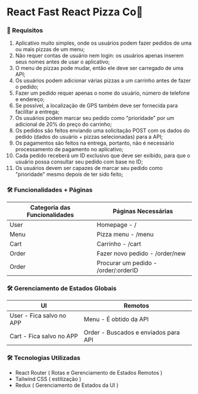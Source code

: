 <h1>React Fast React Pizza Co🍕</h1>

<h3>🎯 Requisitos</h3>
<ol>
    <li>Aplicativo muito simples, onde os usuários podem fazer pedidos de uma ou mais pizzas de um menu;</li>
    <li>Não requer contas de usuário nem login: os usuários apenas inserem seus nomes antes de usar o aplicativo;</li>
    <li>O menu de pizzas pode mudar, então ele deve ser carregado de uma API;</li>
    <li>Os usuários podem adicionar várias pizzas a um carrinho antes de fazer o pedido;</li>
    <li>Fazer um pedido requer apenas o nome do usuário, número de telefone e endereço;</li>
    <li>Se possível, a localização de GPS também deve ser fornecida para facilitar a entrega;</li>
    <li>Os usuários podem marcar seu pedido como "prioridade" por um adicional de 20% do preço do carrinho;</li>
    <li>Os pedidos são feitos enviando uma solicitação POST com os dados do pedido (dados do usuário + pizzas selecionadas) para a API;</li>
    <li>Os pagamentos são feitos na entrega, portanto, não é necessário processamento de pagamento no aplicativo;</li>
    <li>Cada pedido receberá um ID exclusivo que deve ser exibido, para que o usuário possa consultar seu pedido com base no ID;</li>
    <li>Os usuários devem ser capazes de marcar seu pedido como "prioridade" mesmo depois de ter sido feito;</li>
</ol>

<h3>🛠 Funcionalidades + Páginas</h3>

| Categoria das Funcionalidades | Páginas Necessárias                  |
| ----------------------------- | ------------------------------------ |
| User                          | Homepage - /                         |
| Menu                          | Pizza menu - /menu                   |
| Cart                          | Carrinho - /cart                     |
| Order                         | Fazer novo pedido - /order/new       |
| Order                         | Procurar um pedido - /order/:orderID |

<h3>🛠 Gerenciamento de Estados Globais</h3>

| UI                       | Remotos                              |
| ------------------------ | ------------------------------------ |
| User - Fica salvo no APP | Menu - É obtido da API               |
| Cart - Fica salvo no APP | Order - Buscados e enviados para API |

<h3>🛠️ Tecnologias Utilizadas</h3>
<ul>
    <li>React Router ( Rotas e Gerenciamento de Estados Remotos )</li>
    <li>Tailwind CSS ( estilização )</li>
    <li>Redux ( Gerenciamento de Estados da UI )</li>
</ul>
